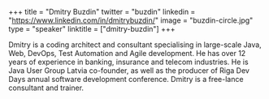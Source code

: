 +++
title = "Dmitry Buzdin"
twitter = "buzdin"
linkedin = "https://www.linkedin.com/in/dmitrybuzdin/"
image = "buzdin-circle.jpg"
type = "speaker"
linktitle = ["dmitry-buzdin"]
+++

<p>Dmitry is a coding architect and consultant specialising in large-scale Java, Web, DevOps, Test Automation and Agile development. He has over 12 years of experience in banking, insurance and telecom industries. He is Java User Group Latvia co-founder, as well as the producer of Riga Dev Days annual software development conference. Dmitry is a free-lance consultant and trainer.</p>